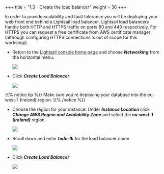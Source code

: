 +++
title = "1.3 - Create the load balancer"
weight = 30
+++

In order to provide scalability and fault tolerance you will be deploying your web front end behind a Lightsail load balancer. Lightsail load balancers handle both HTTP and HTTPS traffic on ports 80 and 443 respectively. For HTTPS you can request a free certificate from AWS certificate manager (although configuring HTTPS connections is out of scope for this workshop).

* Return to the <a href="https://lightsail.aws.amazon.com/ls/webapp/home/" target="_blank">Lightsail console home page</a> and choose ***Networking*** from the horizontal menu. 

    ![](../../images/2-4-1.jpg?classes=border)

* Click ***Create Load Balancer***

    ![](../../images/2-4-2.jpg?classes=border)

{{% notice tip %}}
Make sure you're deploying your database into the eu-west-1 (Ireland) region.
{{% /notice %}}

* Choose the region for your instance. Under ***Instance Location*** click ***Change AWS Region and Availability Zone*** and select the ***eu-west-1 (Ireland)*** region.

    ![](../../images/region.jpg?classes=border)

* Scroll down and enter ***todo-lb*** for the load balancer name

    ![](../../images/2-4-3.jpg?classes=border)

* Click ***Create Load Balancer***

    ![](../../images/2-4-4.jpg?classes=border)